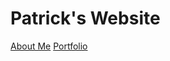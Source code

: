 <!DOCTYPE html>
<html>

<body>
  <h1> Patrick's Website </h1>
  
  <a href="ABOUTME.md">About Me</a>
  <a href="PORTFOLIO.md">Portfolio</a>
  
  
</body>



</html>
